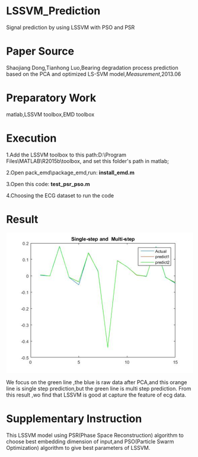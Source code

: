 # LSSVM_Prediction
Signal prediction by using LSSVM with PSO and PSR

# Paper Source
Shaojiang Dong,Tianhong Luo,Bearing degradation process prediction based on the PCA and optimized LS-SVM model,_Measurement_,2013.06

# Preparatory Work
matlab,LSSVM toolbox,EMD toolbox

# Execution
1.Add the LSSVM toolbox to this path:D:\Program Files\MATLAB\R2015b\toolbox\, and set this folder's path in matlab;

2.Open pack_emd\package_emd,run: **install_emd.m**

3.Open this code: **test_psr_pso.m**

4.Choosing the ECG dataset to run the code

# Result
![image](https://github.com/FelixHuangX/LSSVM_Prediction/blob/master/ecg.jpg)

We focus on the green line ,the blue is raw data after PCA,and this orange line is single step prediction,but the green line is multi step prediction.
From this result ,wo find that LSSVM is good at capture the feature of ecg data.

# Supplementary Instruction
This LSSVM model using PSR(Phase Space Reconstruction) algorithm to choose best embedding dimension of input,and PSO(Particle Swarm Optimization) algorithm to give best parameters of LSSVM.
